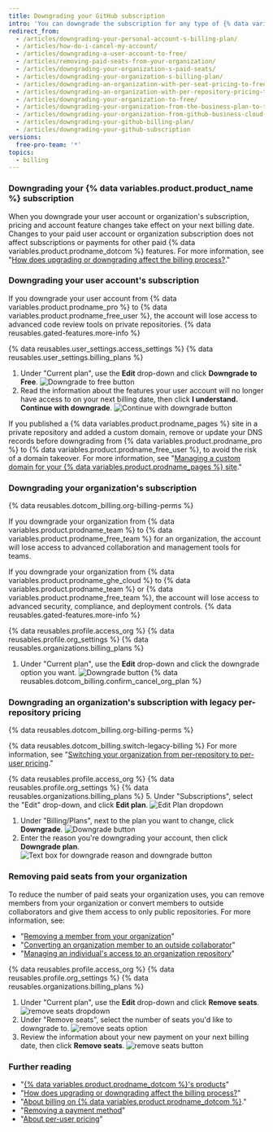```yaml
---
title: Downgrading your GitHub subscription
intro: 'You can downgrade the subscription for any type of {% data variables.product.product_name %} account at any time.'
redirect_from:
  - /articles/downgrading-your-personal-account-s-billing-plan/
  - /articles/how-do-i-cancel-my-account/
  - /articles/downgrading-a-user-account-to-free/
  - /articles/removing-paid-seats-from-your-organization/
  - /articles/downgrading-your-organization-s-paid-seats/
  - /articles/downgrading-your-organization-s-billing-plan/
  - /articles/downgrading-an-organization-with-per-seat-pricing-to-free/
  - /articles/downgrading-an-organization-with-per-repository-pricing-to-free/
  - /articles/downgrading-your-organization-to-free/
  - /articles/downgrading-your-organization-from-the-business-plan-to-the-team-plan/
  - /articles/downgrading-your-organization-from-github-business-cloud-to-the-team-plan/
  - /articles/downgrading-your-github-billing-plan/
  - /articles/downgrading-your-github-subscription
versions:
  free-pro-team: '*'
topics:
  - billing
---
```


### Downgrading your {% data variables.product.product_name %} subscription

When you downgrade your user account or organization's subscription, pricing and account feature changes take effect on your next billing date. Changes to your paid user account or organization subscription does not affect subscriptions or payments for other paid {% data variables.product.prodname_dotcom %} features. For more information, see "[How does upgrading or downgrading affect the billing process?](/articles/how-does-upgrading-or-downgrading-affect-the-billing-process)."

### Downgrading your user account's subscription

If you downgrade your user account from {% data variables.product.prodname_pro %} to {% data variables.product.prodname_free_user %}, the account will lose access to advanced code review tools on private repositories. {% data reusables.gated-features.more-info %}

{% data reusables.user_settings.access_settings %}
{% data reusables.user_settings.billing_plans %}
1. Under "Current plan", use the **Edit** drop-down and click **Downgrade to Free**.
  ![Downgrade to free button](/assets/images/help/billing/downgrade-to-free.png)
5. Read the information about the features your user account will no longer have access to on your next billing date, then click **I understand. Continue with downgrade**.
  ![Continue with downgrade button](/assets/images/help/billing/continue-with-downgrade.png)

If you published a {% data variables.product.prodname_pages %} site in a private repository and added a custom domain, remove or update your DNS records before downgrading from {% data variables.product.prodname_pro %} to {% data variables.product.prodname_free_user %}, to avoid the risk of a domain takeover. For more information, see "[Managing a custom domain for your {% data variables.product.prodname_pages %} site](/articles/managing-a-custom-domain-for-your-github-pages-site)."

### Downgrading your organization's subscription

{% data reusables.dotcom_billing.org-billing-perms %}

If you downgrade your organization from {% data variables.product.prodname_team %} to {% data variables.product.prodname_free_team %} for an organization, the account will lose access to advanced collaboration and management tools for teams.

If you downgrade your organization from {% data variables.product.prodname_ghe_cloud %} to {% data variables.product.prodname_team %} or {% data variables.product.prodname_free_team %}, the account will lose access to advanced security, compliance, and deployment controls. {% data reusables.gated-features.more-info %}

{% data reusables.profile.access_org %}
{% data reusables.profile.org_settings %}
{% data reusables.organizations.billing_plans %}
1. Under "Current plan", use the **Edit** drop-down and click the downgrade option you want.
  ![Downgrade button](/assets/images/help/billing/downgrade-option-button.png)
{% data reusables.dotcom_billing.confirm_cancel_org_plan %}

### Downgrading an organization's subscription with legacy per-repository pricing

{% data reusables.dotcom_billing.org-billing-perms %}

{% data reusables.dotcom_billing.switch-legacy-billing %} For more information, see "[Switching your organization from per-repository to per-user pricing](/github/setting-up-and-managing-billing-and-payments-on-github/upgrading-your-github-subscription#switching-your-organization-from-per-repository-to-per-user-pricing)."

{% data reusables.profile.access_org %}
{% data reusables.profile.org_settings %}
{% data reusables.organizations.billing_plans %}
5. Under "Subscriptions", select the "Edit" drop-down, and click **Edit plan**.
    ![Edit Plan dropdown](/assets/images/help/billing/edit-plan-dropdown.png)
1. Under "Billing/Plans",  next to the plan you want to change, click **Downgrade**.
    ![Downgrade button](/assets/images/help/billing/downgrade-plan-option-button.png)
1. Enter the reason you're downgrading your account, then click **Downgrade plan**.
    ![Text box for downgrade reason and downgrade button](/assets/images/help/billing/downgrade-plan-button.png)

### Removing paid seats from your organization

To reduce the number of paid seats your organization uses, you can remove members from your organization or convert members to outside collaborators and give them access to only public repositories. For more information, see:
- "[Removing a member from your organization](/articles/removing-a-member-from-your-organization)"
- "[Converting an organization member to an outside collaborator](/articles/converting-an-organization-member-to-an-outside-collaborator)"
- "[Managing an individual's access to an organization repository](/articles/managing-an-individual-s-access-to-an-organization-repository)"

{% data reusables.profile.access_org %}
{% data reusables.profile.org_settings %}
{% data reusables.organizations.billing_plans %}
1. Under "Current plan", use the **Edit** drop-down and click **Remove seats**.
  ![remove seats dropdown](/assets/images/help/billing/remove-seats-dropdown.png)
1. Under "Remove seats", select the number of seats you'd like to downgrade to.
  ![remove seats option](/assets/images/help/billing/remove-seats-amount.png)
1. Review the information about your new payment on your next billing date, then click **Remove seats**.
  ![remove seats button](/assets/images/help/billing/remove-seats-button.png)

### Further reading

- "[{% data variables.product.prodname_dotcom %}'s products](/articles/github-s-products)"
- "[How does upgrading or downgrading affect the billing process?](/articles/how-does-upgrading-or-downgrading-affect-the-billing-process)"
- "[About billing on {% data variables.product.prodname_dotcom %}](/articles/about-billing-on-github)."
- "[Removing a payment method](/articles/removing-a-payment-method)"
- "[About per-user pricing](/articles/about-per-user-pricing)"
